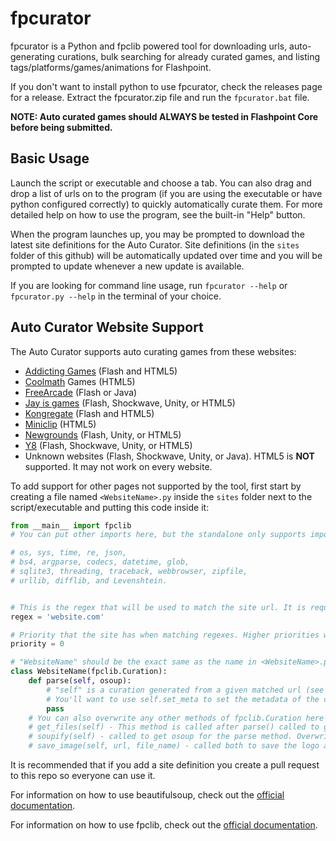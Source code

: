 # fpcurator
fpcurator is a Python and fpclib powered tool for downloading urls, auto-generating curations, bulk searching for already curated games, and listing tags/platforms/games/animations for Flashpoint.

If you don't want to install python to use fpcurator, check the releases page for a release. Extract the fpcurator.zip file and run the `fpcurator.bat` file.

**NOTE: Auto curated games should ALWAYS be tested in Flashpoint Core before being submitted.**

## Basic Usage

Launch the script or executable and choose a tab. You can also drag and drop a list of urls on to the program (if you are using the executable or have python configured correctly) to quickly automatically curate them. For more detailed help on how to use the program, see the built-in "Help" button.

When the program launches up, you may be prompted to download the latest site definitions for the Auto Curator. Site definitions (in the `sites` folder of this github) will be automatically updated over time and you will be prompted to update whenever a new update is available.

If you are looking for command line usage, run `fpcurator --help` or `fpcurator.py --help` in the terminal of your choice.

## Auto Curator Website Support

The Auto Curator supports auto curating games from these websites:

- [Addicting Games](https://www.addictinggames.com/) (Flash and HTML5)
- [Coolmath](https://www.coolmathgames.com/) Games (HTML5)
- [FreeArcade](http://www.freearcade.com/) (Flash or Java)
- [Jay is games](https://jayisgames.com/) (Flash, Shockwave, Unity, or HTML5)
- [Kongregate](https://www.kongregate.com/) (Flash and HTML5)
- [Miniclip](https://www.miniclip.com/) (HTML5)
- [Newgrounds](https://www.newgrounds.com/) (Flash, Unity, or HTML5)
- [Y8](https://www.y8.com/) (Flash, Shockwave, Unity, or HTML5)
- Unknown websites (Flash, Shockwave, Unity, or Java). HTML5 is **NOT** supported. It may not work on every website.

To add support for other pages not supported by the tool, first start by creating a file named `<WebsiteName>.py` inside the `sites` folder next to the script/executable and putting this code inside it:

```python
from __main__ import fpclib
# You can put other imports here, but the standalone only supports importing the following other libraries from __main__ (Other imports require python to be installed on the host machine):

# os, sys, time, re, json,
# bs4, argparse, codecs, datetime, glob,
# sqlite3, threading, traceback, webbrowser, zipfile,
# urllib, difflib, and Levenshtein.


# This is the regex that will be used to match the site url. It is required!
regex = 'website.com'

# Priority that the site has when matching regexes. Higher priorities will be checked first. If left out, it is assumed to be 0.
priority = 0

# "WebsiteName" should be the exact same as the name in <WebsiteName>.py, otherwise fpcurator will complain.
class WebsiteName(fpclib.Curation):
    def parse(self, osoup):
        # "self" is a curation generated from a given matched url (see fpclib.Curation in the fpclib documentation), while osoup is a beautifulsoup object generated from the html downloaded from the given matched url.
        # You'll want to use self.set_meta to set the metadata of the curation based upon the osoup object.
        pass
	# You can also overwrite any other methods of fpclib.Curation here to add custom functionality, including but not limited to:
    # get_files(self) - This method is called after parse() called to get the files specified by the launch commands of the curation and additional apps (by default). Overwrite it if you want to download other files into the curation (like for html files).
    # soupify(self) - called to get osoup for the parse method. Overwrite it if you need to provide specific information (like login info or a captcha token) to a webpage in order to access the page properly.
    # save_image(self, url, file_name) - called both to save the logo and screenshot of the curation based on self.logo and self.ss (only if they are set). This by default does NO error checking, so if you want error checking you'll have to overwrite this function.
```

It is recommended that if you add a site definition you create a pull request to this repo so everyone can use it.

For information on how to use beautifulsoup, check out the [official documentation](https://www.crummy.com/software/BeautifulSoup/bs4/doc/).

For information on how to use fpclib, check out the [official documentation](https://xmgzx.github.io/apps/fpclib/).